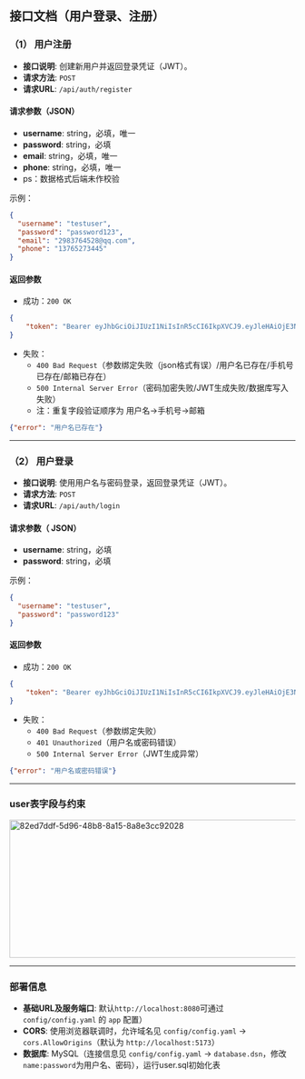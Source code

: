 ## 接口文档（用户登录、注册）

### （1） 用户注册

- **接口说明**: 创建新用户并返回登录凭证（JWT）。
- **请求方法**: `POST`
- **请求URL**: `/api/auth/register`

#### 请求参数（JSON）

- **username**: string，必填，唯一
- **password**: string，必填
- **email**: string，必填，唯一
- **phone**: string，必填，唯一
- ps：数据格式后端未作校验

示例：

```json
{
  "username": "testuser",
  "password": "password123",
  "email": "2983764528@qq.com",
  "phone": "13765273445"
}
```

#### 返回参数

- 成功：`200 OK`

```json
{
    "token": "Bearer eyJhbGciOiJIUzI1NiIsInR5cCI6IkpXVCJ9.eyJleHAiOjE3NTgyOTI4NjAsInVzZXJuYW1lIjoidGVzdXNlciJ9.roL4j_qM_FwbmFiWWdt_Ro0U0gb70p6WqVcal2D3MKk"
}
```

- 失败：
  - `400 Bad Request`（参数绑定失败（json格式有误）/用户名已存在/手机号已存在/邮箱已存在）
  - `500 Internal Server Error`（密码加密失败/JWT生成失败/数据库写入失败）
  - 注：重复字段验证顺序为 用户名->手机号->邮箱

```json
{"error": "用户名已存在"}
```

---

### （2） 用户登录

- **接口说明**: 使用用户名与密码登录，返回登录凭证（JWT）。
- **请求方法**: `POST`
- **请求URL**: `/api/auth/login`

#### 请求参数（ JSON）

- **username**: string，必填
- **password**: string，必填

示例：

```json
{
  "username": "testuser",
  "password": "password123"
}
```

#### 返回参数

- 成功：`200 OK`

```json
{
    "token": "Bearer eyJhbGciOiJIUzI1NiIsInR5cCI6IkpXVCJ9.eyJleHAiOjE3NTgyOTI5MzIsInVzZXJuYW1lIjoidGVzdHVzZXIifQ.Y-A9G_mZVcsegt5jrXLv7h2KfATC8u_3Nj-h0vhJKA8"
}
```

- 失败：
  - `400 Bad Request`（参数绑定失败）
  - `401 Unauthorized`（用户名或密码错误）
  - `500 Internal Server Error`（JWT生成异常）

```json
{"error": "用户名或密码错误"}
```

---

### user表字段与约束

<img width="735" height="243" alt="82ed7ddf-5d96-48b8-8a15-8a8e3cc92028" src="https://github.com/user-attachments/assets/f5e3bab5-8c40-4afb-a5f5-5238a1b4d90e" />


---

### 部署信息

- **基础URL及服务端口**: 默认`http://localhost:8080`可通过 `config/config.yaml` 的 `app` 配置）
- **CORS**: 使用浏览器联调时，允许域名见 `config/config.yaml` → `cors.AllowOrigins`（默认为 `http://localhost:5173`）
- **数据库**: MySQL（连接信息见 `config/config.yaml` → `database.dsn`，修改`name:password`为用户名、密码），运行user.sql初始化表



